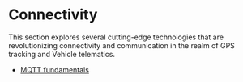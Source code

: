 # Connectivity

This section explores several cutting-edge technologies that are revolutionizing connectivity and communication in the realm of GPS tracking and Vehicle telematics.

* [MQTT fundamentals](mqtt-fundamentals.md)
